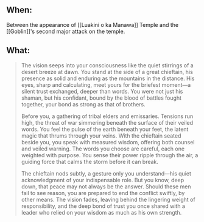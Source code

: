 ## When:
Between the appearance of [[Luakini o ka Manawa]] Temple and the [[Goblin]]'s second major attack on the temple.

## What:
>  The vision seeps into your consciousness like the quiet stirrings of a desert breeze at dawn. You stand at the side of a great chieftain, his presence as solid and enduring as the mountains in the distance. His eyes, sharp and calculating, meet yours for the briefest moment—a silent trust exchanged, deeper than words. You were not just his shaman, but his confidant, bound by the blood of battles fought together, your bond as strong as that of brothers.
>
> Before you, a gathering of tribal elders and emissaries. Tensions run high, the threat of war simmering beneath the surface of their veiled words. You feel the pulse of the earth beneath your feet, the latent magic that thrums through your veins. With the chieftain seated beside you, you speak with measured wisdom, offering both counsel and veiled warning. The words you choose are careful, each one weighted with purpose. You sense their power ripple through the air, a guiding force that calms the storm before it can break.
>
> The chieftain nods subtly, a gesture only you understand—his quiet acknowledgment of your indispensable role. But you know, deep down, that peace may not always be the answer. Should these men fail to see reason, you are prepared to end the conflict swiftly, by other means. The vision fades, leaving behind the lingering weight of responsibility, and the deep bond of trust you once shared with a leader who relied on your wisdom as much as his own strength.